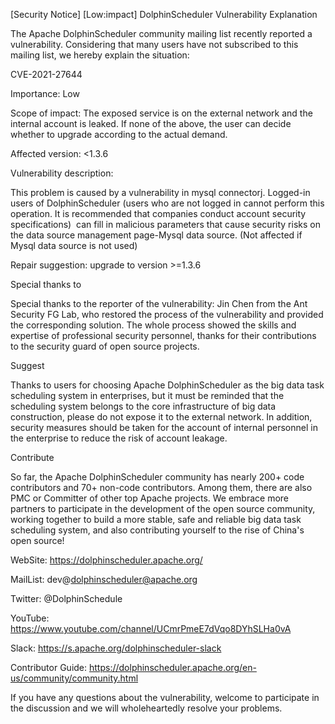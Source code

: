 [Security Notice] [Low:impact] DolphinScheduler Vulnerability Explanation


The Apache DolphinScheduler community mailing list recently reported a vulnerability. Considering that many users have not subscribed to this mailing list, we hereby explain the situation:


CVE-2021-27644


Importance: Low


Scope of impact: The exposed service is on the external network and the internal account is leaked. If none of the above, the user can decide whether to upgrade according to the actual demand.

Affected version: <1.3.6

Vulnerability description:


This problem is caused by a vulnerability in mysql connectorj. Logged-in users of DolphinScheduler (users who are not logged in cannot perform this operation. It is recommended that companies conduct account security specifications)  can fill in malicious parameters that cause security risks on the data source management page-Mysql data source. (Not affected if Mysql data source is not used)


Repair suggestion: upgrade to version >=1.3.6


Special thanks to


Special thanks to the reporter of the vulnerability: Jin Chen from the Ant Security FG Lab, who restored the process of the vulnerability and provided the corresponding solution. The whole process showed the skills and expertise of professional security personnel, thanks for their contributions to the security guard of open source projects.


Suggest


Thanks to users for choosing Apache DolphinScheduler as the big data task scheduling system in enterprises, but it must be reminded that the scheduling system belongs to the core infrastructure of big data construction, please do not expose it to the external network. In addition, security measures should be taken for the account of internal personnel in the enterprise to reduce the risk of account leakage.


Contribute


So far, the Apache DolphinScheduler community has nearly 200+ code contributors and 70+ non-code contributors. Among them, there are also PMC or Committer of other top Apache projects. We embrace more partners to participate in the development of the open source community, working together to build a more stable, safe and reliable big data task scheduling system, and also contributing yourself to the rise of China's open source!


WebSite: https://dolphinscheduler.apache.org/


MailList: dev@dolphinscheduler@apache.org


Twitter: @DolphinSchedule


YouTube: https://www.youtube.com/channel/UCmrPmeE7dVqo8DYhSLHa0vA


Slack: https://s.apache.org/dolphinscheduler-slack


Contributor Guide: https://dolphinscheduler.apache.org/en-us/community/community.html


If you have any questions about the vulnerability, welcome to participate in the discussion and we will wholeheartedly resolve your problems.